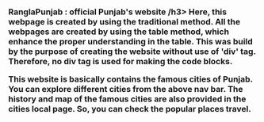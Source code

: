<h3>RanglaPunjab : official Punjab's website /h3>
Here, this webpage is created by using the traditional method. All the webpages are created by using the table method, which enhance the proper understanding in the table.
This was build by the purpose of creating the website without use of 'div' tag.
Therefore, no div tag is used for making the code blocks.
<br>
<p>
  This website is basically contains the famous cities of Punjab. You can explore different cities from the above nav bar. The history and map of the famous cities are also provided in the cities local page.
  So, you can check the popular places travel.
</p>
